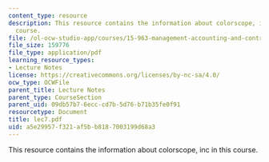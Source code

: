 ```yaml
---
content_type: resource
description: This resource contains the information about colorscope, inc in this
  course.
file: /ol-ocw-studio-app/courses/15-963-management-accounting-and-control-spring-2007/a5e29957f321af5bb8187003199d68a3_lec7.pdf
file_size: 159776
file_type: application/pdf
learning_resource_types:
- Lecture Notes
license: https://creativecommons.org/licenses/by-nc-sa/4.0/
ocw_type: OCWFile
parent_title: Lecture Notes
parent_type: CourseSection
parent_uid: 09db57b7-6ecc-cd7b-5d76-b71b35fe0f91
resourcetype: Document
title: lec7.pdf
uid: a5e29957-f321-af5b-b818-7003199d68a3
---
```

This resource contains the information about colorscope, inc in this course.